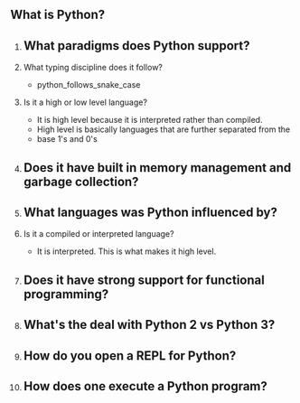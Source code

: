 ##  What is Python?

 1. What paradigms does Python support?
      -

 2. What typing discipline does it follow?
      - python_follows_snake_case

 3. Is it a high or low level language?
      - It is high level because it is interpreted rather than compiled.
      - High level is basically languages that are further separated from the
      - base 1's and 0's

 4. Does it have built in memory management and garbage collection?
      -

 5. What languages was Python influenced by?
      -

 6. Is it a compiled or interpreted language?
      - It is interpreted. This is what makes it high level.

 7. Does it have strong support for functional programming?
      -

 8. What's the deal with Python 2 vs Python 3?
      -

 9. How do you open a REPL for Python?
      -

 10. How does one execute a Python program?
      -
